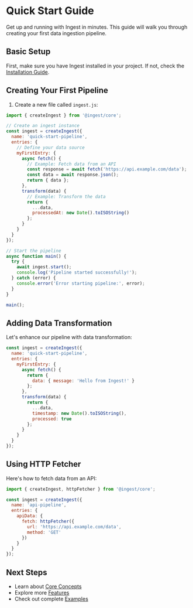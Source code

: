 # Quick Start Guide

Get up and running with Ingest in minutes. 
This guide will walk you through creating your first data ingestion pipeline.

## Basic Setup

First, make sure you have Ingest installed in your project. 
If not, check the [Installation Guide](installation).

## Creating Your First Pipeline

1. Create a new file called `ingest.js`:

```javascript
import { createIngest } from '@ingest/core';

// Create an ingest instance
const ingest = createIngest({
  name: 'quick-start-pipeline',
  entries: {
    // Define your data source
    myFirstEntry: {
      async fetch() {
        // Example: Fetch data from an API
        const response = await fetch('https://api.example.com/data');
        const data = await response.json();
        return { data };
      },
      transform(data) {
        // Example: Transform the data
        return {
          ...data,
          processedAt: new Date().toISOString()
        };
      }
    }
  }
});

// Start the pipeline
async function main() {
  try {
    await ingest.start();
    console.log('Pipeline started successfully!');
  } catch (error) {
    console.error('Error starting pipeline:', error);
  }
}

main();
```

## Adding Data Transformation

Let's enhance our pipeline with data transformation:

```javascript
const ingest = createIngest({
  name: 'quick-start-pipeline',
  entries: {
    myFirstEntry: {
      async fetch() {
        return {
          data: { message: 'Hello from Ingest!' }
        };
      },
      transform(data) {
        return {
          ...data,
          timestamp: new Date().toISOString(),
          processed: true
        };
      }
    }
  }
});
```

## Using HTTP Fetcher

Here's how to fetch data from an API:

```javascript
import { createIngest, httpFetcher } from '@ingest/core';

const ingest = createIngest({
  name: 'api-pipeline',
  entries: {
    apiData: {
      fetch: httpFetcher({
        url: 'https://api.example.com/data',
        method: 'GET'
      })
    }
  }
});
```

## Next Steps

- Learn about [Core Concepts](../core-concepts/overview)
- Explore more [Features](../features/entries)
- Check out complete [Examples](../examples/with-entries)
